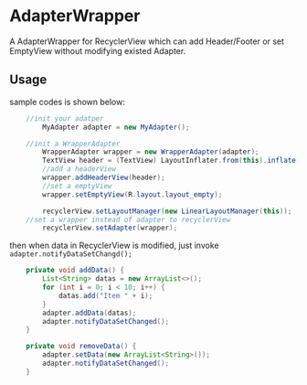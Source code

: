 # AdapterWrapper
A AdapterWrapper for RecyclerView which can add Header/Footer or set EmptyView without modifying existed Adapter. 

Usage
-----
sample codes is shown below:

```java
	//init your adatper
        MyAdapter adapter = new MyAdapter();

	//init a WrapperAdapter
        WrapperAdapter wrapper = new WrapperAdapter(adapter);
        TextView header = (TextView) LayoutInflater.from(this).inflate(R.layout.layout_header_1, null);
        //add a headerView
        wrapper.addHeaderView(header);
        //set a emptyView
        wrapper.setEmptyView(R.layout.layout_empty);

        recyclerView.setLayoutManager(new LinearLayoutManager(this));        
	//set a wrapper instead of adapter to recyclerView
        recyclerView.setAdapter(wrapper);
```

then when data in RecyclerView is modified, just invoke `adapter.notifyDataSetChangd();`

```java
    private void addData() {
        List<String> datas = new ArrayList<>();
        for (int i = 0; i < 10; i++) {
            datas.add("Item " + i);
        }
        adapter.addData(datas);
        adapter.notifyDataSetChanged();
    }

    private void removeData() {
        adapter.setData(new ArrayList<String>());
        adapter.notifyDataSetChanged();
    }
```
